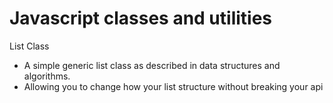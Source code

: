 # Javascript classes and utilities
List Class
* A simple generic list class as described in data structures and algorithms.
* Allowing you to change how your list structure without breaking your api
